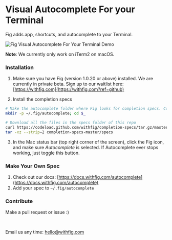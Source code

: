 # Visual Autocomplete For your Terminal
Fig adds app, shortcuts, and autocomplete to your Terminal. <br />

![Fig Visual Autocomplete For Your Terminal Demo](https://withfig.com/video/demos/autocomplete/fig_autocomplete_gif.gif)

**Note**: We currently only work on iTerm2 on macOS.

### Installation
1. Make sure you have Fig (version 1.0.20 or above) installed. We are currently in private beta. Sign up to our waitlist here: [https://withfig.com](https://withfig.com?ref=github)

2. Install the completion specs

```bash
# Make the autocomplete folder where Fig looks for completion specs. Cd into it
mkdir -p ~/.fig/autocomplete; cd $_

# Download all the files in the specs folder of this repo
curl https://codeload.github.com/withfig/completion-specs/tar.gz/master | \
tar -xz --strip=2 completion-specs-master/specs
```

3. In the Mac status bar (top right corner of the screen), click the Fig icon, and make sure *Autocomplete* is selected. If Autocomplete ever stops working, just toggle this button.

### Make Your Own Spec
1. Check out our docs: [https://docs.withfig.com/autocomplete](https://docs.withfig.com/autocomplete)  
2. Add your spec to `~/.fig/autocomplete`

### Contribute
Make a pull request or issue :)  

<br />
<p>Email us any time: <a href="mailto:hello@withfig.com">hello@withfig.com</a></p>


